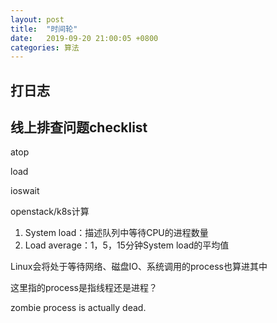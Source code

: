 ```yaml
---
layout: post
title:  "时间轮"
date:   2019-09-20 21:00:05 +0800
categories: 算法
---
```


## 打日志

## 线上排查问题checklist

atop

load

ioswait

openstack/k8s计算

1. System load：描述队列中等待CPU的进程数量
2. Load average：1，5，15分钟System load的平均值

Linux会将处于等待网络、磁盘IO、系统调用的process也算进其中

这里指的process是指线程还是进程？

zombie process is actually dead.

